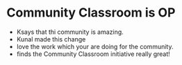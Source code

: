 # Community Classroom is OP

- Ksays that thi community is amazing.
- Kunal made this change
-  love the work which your are doing for the community.
-  finds the Community Classroom initiative really great!
